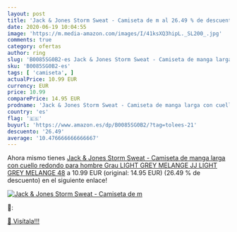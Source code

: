 ```yaml
---
layout: post
title: 'Jack & Jones Storm Sweat - Camiseta de m al 26.49 % de descuento'
date: 2020-06-19 10:04:55
image: 'https://m.media-amazon.com/images/I/41ksXQ3hipL._SL200_.jpg'
comments: true
category: ofertas
author: ring
slug: 'B0085SG0B2-es Jack & Jones Storm Sweat - Camiseta de manga larga con...'
sku: 'B0085SG0B2-es'
tags: [ 'camiseta', ]
actualPrice: 10.99 EUR
currency: EUR
price: 10.99
comparePrice: 14.95 EUR
prodname: 'Jack & Jones Storm Sweat - Camiseta de manga larga con cuello redondo para hombre  Grau  LIGHT GREY MELANGE JJ LIGHT GREY MELANGE   48'
country: 'es'
flag: '🇪🇸'
buyurl: 'https://www.amazon.es/dp/B0085SG0B2/?tag=tolees-21'
descuento: '26.49'
average: '10.476666666666667'
---
```


Ahora mismo tienes [Jack & Jones Storm Sweat - Camiseta de manga larga con cuello redondo para hombre  Grau  LIGHT GREY MELANGE JJ LIGHT GREY MELANGE   48](https://www.amazon.es/dp/B0085SG0B2/?tag=tolees-21) a 10.99 EUR (original: 14.95 EUR) (26.49 %  de descuento) en el siguiente enlace!

[![Jack & Jones Storm Sweat - Camiseta de m](https://m.media-amazon.com/images/I/41ksXQ3hipL._SL200_.jpg)](https://www.amazon.es/dp/B0085SG0B2/?tag=tolees-21)

🔎:


[🛒 Visítala!!!](https://www.amazon.es/dp/B0085SG0B2/?tag=tolees-21)
